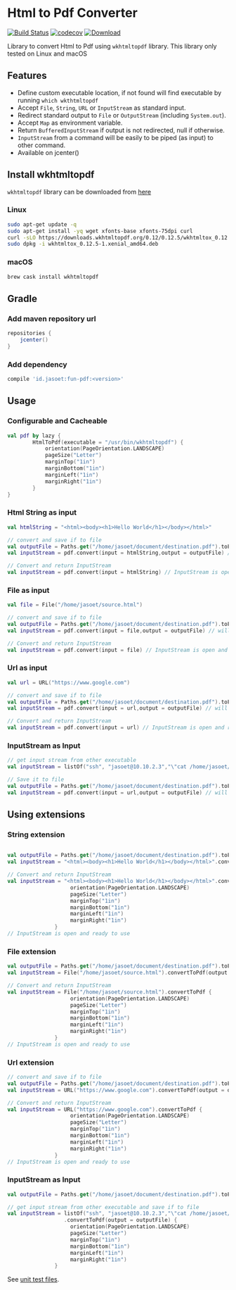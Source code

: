 # Html to Pdf Converter 

[![Build Status](https://travis-ci.org/jasoet/fun-pdf.svg?branch=master)](https://travis-ci.org/jasoet/fun-pdf)
[![codecov](https://codecov.io/gh/jasoet/fun-pdf/branch/master/graph/badge.svg)](https://codecov.io/gh/jasoet/fun-pdf)
[![Download](https://api.bintray.com/packages/jasoet/fun/fun-pdf/images/download.svg) ](https://bintray.com/jasoet/fun/fun-pdf/_latestVersion)

Library to convert Html to Pdf using `wkhtmltopdf` library. This library only tested on Linux and macOS

## Features
- Define custom executable location, if not found will find executable by running `which wkthtmltopdf`
- Accept `File`, `String`, `URL` or `InputStream` as standard input.
- Redirect standard output to `File` or `OutputStream` (including `System.out`).
- Accept `Map` as environment variable.
- Return `BufferedInputStream` if output is not redirected, null if otherwise.
- `InputStream` from a command will be easily to be piped (as input) to other command. 
- Available on jcenter()

## Install wkhtmltopdf
`wkhtmltopdf` library can be downloaded from [here](https://wkhtmltopdf.org/downloads.html)

### Linux
```bash
sudo apt-get update -q
sudo apt-get install -yq wget xfonts-base xfonts-75dpi curl
curl -sLO https://downloads.wkhtmltopdf.org/0.12/0.12.5/wkhtmltox_0.12.5-1.xenial_amd64.deb
sudo dpkg -i wkhtmltox_0.12.5-1.xenial_amd64.deb
```

### macOS
```bash
brew cask install wkhtmltopdf
```

## Gradle

### Add maven repository url
```groovy
repositories {
    jcenter()
}
```

### Add dependency 
```groovy
compile 'id.jasoet:fun-pdf:<version>'
```

## Usage

### Configurable and Cacheable  
```kotlin
val pdf by lazy {
        HtmlToPdf(executable = "/usr/bin/wkhtmltopdf") {
            orientation(PageOrientation.LANDSCAPE)
            pageSize("Letter")
            marginTop("1in")
            marginBottom("1in")
            marginLeft("1in")
            marginRight("1in")
        }
}
```

### Html String as input
```kotlin
val htmlString = "<html><body><h1>Hello World</h1></body></html>"

// convert and save if to file
val outputFile = Paths.get("/home/jasoet/document/destination.pdf").toFile()
val inputStream = pdf.convert(input = htmlString,output = outputFile) // will always return null if output is redirected

// Convert and return InputStream
val inputStream = pdf.convert(input = htmlString) // InputStream is open and ready to use
```

### File as input
```kotlin
val file = File("/home/jasoet/source.html")

// convert and save if to file
val outputFile = Paths.get("/home/jasoet/document/destination.pdf").toFile()
val inputStream = pdf.convert(input = file,output = outputFile) // will always return null if output is redirected

// Convert and return InputStream
val inputStream = pdf.convert(input = file) // InputStream is open and ready to use
```

### Url as input
```kotlin
val url = URL("https://www.google.com")

// convert and save if to file
val outputFile = Paths.get("/home/jasoet/document/destination.pdf").toFile()
val inputStream = pdf.convert(input = url,output = outputFile) // will always return null if output is redirected

// Convert and return InputStream
val inputStream = pdf.convert(input = url) // InputStream is open and ready to use
```

### InputStream as Input
```kotlin
// get input stream from other executable
val inputStream = listOf("ssh", "jasoet@10.10.2.3","\"cat /home/jasoet/remotefile.html\"").execute()

// Save it to file
val outputFile = Paths.get("/home/jasoet/document/destination.pdf").toFile()
val inputStream = pdf.convert(input = url,output = outputFile) // will always return null if output is redirected

```

## Using extensions

### String extension
```kotlin

val outputFile = Paths.get("/home/jasoet/document/destination.pdf").toFile()
val inputStream = "<html><body><h1>Hello World</h1></body></html>".convertToPdf(output = outputFile) // will always return null if output is redirected

// Convert and return InputStream
val inputStream = "<html><body><h1>Hello World</h1></body></html>".convertToPdf {
                    orientation(PageOrientation.LANDSCAPE)
                    pageSize("Letter")
                    marginTop("1in")
                    marginBottom("1in")
                    marginLeft("1in")
                    marginRight("1in")
               }
// InputStream is open and ready to use
```

### File extension
```kotlin
val outputFile = Paths.get("/home/jasoet/document/destination.pdf").toFile()
val inputStream = File("/home/jasoet/source.html").convertToPdf(output = outputFile) // will always return null if output is redirected

// Convert and return InputStream
val inputStream = File("/home/jasoet/source.html").convertToPdf {
                    orientation(PageOrientation.LANDSCAPE)
                    pageSize("Letter")
                    marginTop("1in")
                    marginBottom("1in")
                    marginLeft("1in")
                    marginRight("1in")
               }
// InputStream is open and ready to use
```

### Url extension
```kotlin
// convert and save if to file
val outputFile = Paths.get("/home/jasoet/document/destination.pdf").toFile()
val inputStream = URL("https://www.google.com").convertToPdf(output = outputFile) // will always return null if output is redirected

// Convert and return InputStream
val inputStream = URL("https://www.google.com").convertToPdf {
                    orientation(PageOrientation.LANDSCAPE)
                    pageSize("Letter")
                    marginTop("1in")
                    marginBottom("1in")
                    marginLeft("1in")
                    marginRight("1in")
               } 
// InputStream is open and ready to use
```

### InputStream as Input
```kotlin
val outputFile = Paths.get("/home/jasoet/document/destination.pdf").toFile()

// get input stream from other executable and save if to file
val inputStream = listOf("ssh", "jasoet@10.10.2.3","\"cat /home/jasoet/remotefile.html\"").execute()
                  .convertToPdf(output = outputFile) {
                    orientation(PageOrientation.LANDSCAPE)
                    pageSize("Letter")
                    marginTop("1in")
                    marginBottom("1in")
                    marginLeft("1in")
                    marginRight("1in")
               } 

```

See [unit test files](https://github.com/jasoet/fun-pdf/blob/master/src/test/kotlin/id/jasoet/funpdf/).
